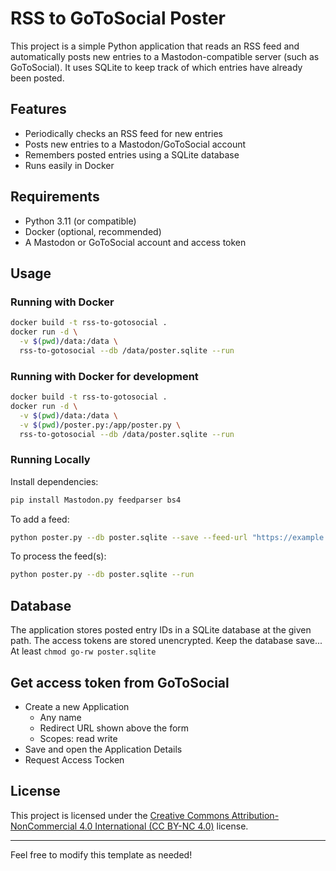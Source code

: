 # RSS to GoToSocial Poster

This project is a simple Python application that reads an RSS feed and automatically posts new entries to a Mastodon-compatible server (such as GoToSocial). It uses SQLite to keep track of which entries have already been posted.

## Features

- Periodically checks an RSS feed for new entries
- Posts new entries to a Mastodon/GoToSocial account
- Remembers posted entries using a SQLite database
- Runs easily in Docker

## Requirements

- Python 3.11 (or compatible)
- Docker (optional, recommended)
- A Mastodon or GoToSocial account and access token

## Usage

### Running with Docker

```sh
docker build -t rss-to-gotosocial .
docker run -d \
  -v $(pwd)/data:/data \
  rss-to-gotosocial --db /data/poster.sqlite --run
```

### Running with Docker for development

```sh
docker build -t rss-to-gotosocial .
docker run -d \
  -v $(pwd)/data:/data \
  -v $(pwd)/poster.py:/app/poster.py \
  rss-to-gotosocial --db /data/poster.sqlite --run
```

### Running Locally

Install dependencies:

```sh
pip install Mastodon.py feedparser bs4
```

To add a feed:

```sh
python poster.py --db poster.sqlite --save --feed-url "https://example.com/feed.rss" --instance-url "https://social.example.com" --access-token-promt
```

To process the feed(s):

```sh
python poster.py --db poster.sqlite --run
```

## Database

The application stores posted entry IDs in a SQLite database at the given path.
The access tokens are stored unencrypted. Keep the database save... At least `chmod go-rw poster.sqlite`

## Get access token from GoToSocial
- Create a new Application
  - Any name
  - Redirect URL shown above the form
  - Scopes: read write
- Save and open the Application Details
- Request Access Tocken

## License

This project is licensed under the [Creative Commons Attribution-NonCommercial 4.0 International (CC BY-NC 4.0)](LICENSE) license.

---

Feel free to modify this template as needed!
